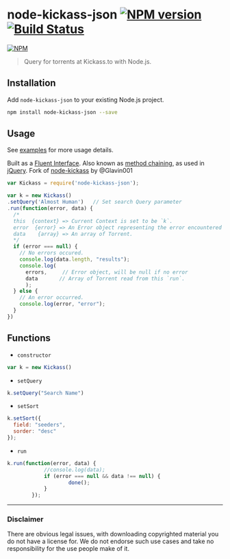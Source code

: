 node-kickass-json [![NPM version](https://badge.fury.io/js/node-kickass-json.png)](http://badge.fury.io/js/node-kickass-json) [![Build Status](https://travis-ci.org/Belphemur/node-kickass-json.png?branch=master)](https://travis-ci.org/Belphemur/node-kickass-json)
============

[![NPM](https://nodei.co/npm/node-kickass-json.png?downloads=true&stars=true)](https://nodei.co/npm/node-kickass-json/)

> Query for torrents at Kickass.to with Node.js.

## Installation
Add `node-kickass-json` to your existing Node.js project.
```bash
npm install node-kickass-json --save
```

## Usage

See [examples](https://github.com/Belphemur/node-kickass-json/tree/master/examples) for more usage details.

Built as a [Fluent Interface](http://en.wikipedia.org/wiki/Fluent_interface).
Also known as [method chaining](http://en.wikipedia.org/wiki/Method_chaining#jQuery), 
as used in [jQuery](http://jquery.com/).
Fork of [node-kickass](https://github.com/Glavin001/node-kickass) by @Glavin001

```javascript
var Kickass = require('node-kickass-json');

var k = new Kickass()
.setQuery('Almost Human')   // Set search Query parameter
.run(function(error, data) {
  /*
  this  {context} => Current Context is set to be `k`.
  error  {error} => An Error object representing the error encountered
  data    {array} => An array of Torrent.
  */
  if (error === null) {
    // No errors occured.
    console.log(data.length, "results");
    console.log(
      errors,     // Error object, will be null if no error
      data       // Array of Torrent read from this `run`.
      );
  } else {
    // An error occurred.
    console.log(error, "error");
  }
})

```

## Functions

- `constructor`
```javascript
var k = new Kickass()
```

- `setQuery`
```javascript
k.setQuery("Search Name")
```

- `setSort`
```javascript
k.setSort({
  field: "seeders",
  sorder: "desc"
});
```

- `run`
```javascript
k.run(function(error, data) {
            //console.log(data);
            if (error === null && data !== null) {
                    done();
            }
        });
```

-----

### Disclaimer
There are obvious legal issues, with downloading copyrighted material you do not have a license for. We do not endorse such use cases and take no responsibility for the use people make of it.
